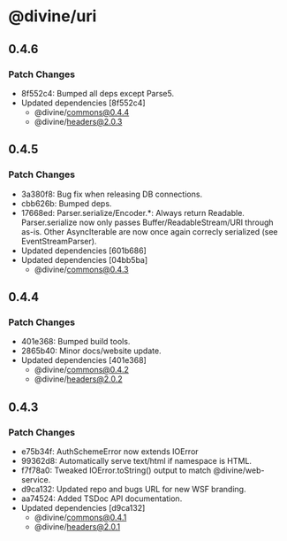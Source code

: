 # @divine/uri

## 0.4.6

### Patch Changes

- 8f552c4: Bumped all deps except Parse5.
- Updated dependencies [8f552c4]
  - @divine/commons@0.4.4
  - @divine/headers@2.0.3

## 0.4.5

### Patch Changes

- 3a380f8: Bug fix when releasing DB connections.
- cbb626b: Bumped deps.
- 17668ed: Parser.serialize/Encoder.\*: Always return Readable. Parser.serialize now only passes Buffer/ReadableStream/URI through as-is. Other AsyncIterable are now once again correcly serialized (see EventStreamParser).
- Updated dependencies [601b686]
- Updated dependencies [04bb5ba]
  - @divine/commons@0.4.3

## 0.4.4

### Patch Changes

- 401e368: Bumped build tools.
- 2865b40: Minor docs/website update.
- Updated dependencies [401e368]
  - @divine/commons@0.4.2
  - @divine/headers@2.0.2

## 0.4.3

### Patch Changes

- e75b34f: AuthSchemeError now extends IOError
- 99362d8: Automatically serve text/html if namespace is HTML.
- f7f78a0: Tweaked IOError.toString() output to match @divine/web-service.
- d9ca132: Updated repo and bugs URL for new WSF branding.
- aa74524: Added TSDoc API documentation.
- Updated dependencies [d9ca132]
  - @divine/commons@0.4.1
  - @divine/headers@2.0.1
